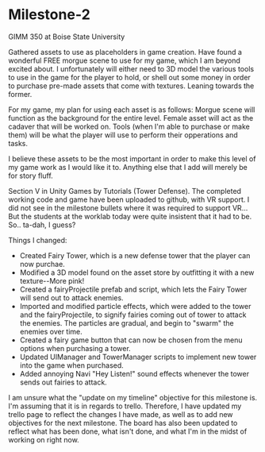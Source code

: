 # Milestone-2
GIMM 350 at Boise State University

Gathered assets to use as placeholders in game creation.  Have found a wonderful FREE morgue
scene to use for my game, which I am beyond excited about.  I unfortunately will either
need to 3D model the various tools to use in the game for the player to hold, or shell out
some money in order to purchase pre-made assets that come with textures.  Leaning towards
the former.

For my game, my plan for using each asset is as follows:
Morgue scene will function as the background for the entire level.
Female asset will act as the cadaver that will be worked on.
Tools (when I'm able to purchase or make them) will be what the player will use to perform
their opperations and tasks.

I believe these assets to be the most important in order to make this level of my game work
as I would like it to.  Anything else that I add will merely be for story fluff.


Section V in Unity Games by Tutorials (Tower Defense).
The completed working code and game have been uploaded to github, with VR support.  I did not
see in the milestone bullets where it was required to support VR... But the students at the worklab
today were quite insistent that it had to be.  So.. ta-dah, I guess?

Things I changed:

- Created Fairy Tower, which is a new defense tower that the player can now purchae.
- Modified a 3D model found on the asset store by outfitting it with a new texture--More pink!
- Created a fairyProjectile prefab and script, which lets the Fairy Tower will send out to attack
enemies.
- Imported and modified particle effects, which were added to the tower and the fairyProjectile,
to signify fairies coming out of tower to attack the enemies.  The particles are gradual, and begin
to "swarm" the enemies over time.
- Created a fairy game button that can now be chosen from the menu options when purchasing
a tower.
- Updated UIManager and TowerManager scripts to implement new tower into the game when purchased.
- Added annoying Navi "Hey Listen!" sound effects whenever the tower sends out fairies to attack.

I am unsure what the "update on my timeline" objective for this milestone is.  I'm assuming that it
is in regards to trello.  Therefore, I have updated my trello page to reflect the changes I have made,
as well as to add new objectives for the next milestone.  The board has also been updated to reflect 
what has been done, what isn't done, and what I'm in the midst of working on right now.


